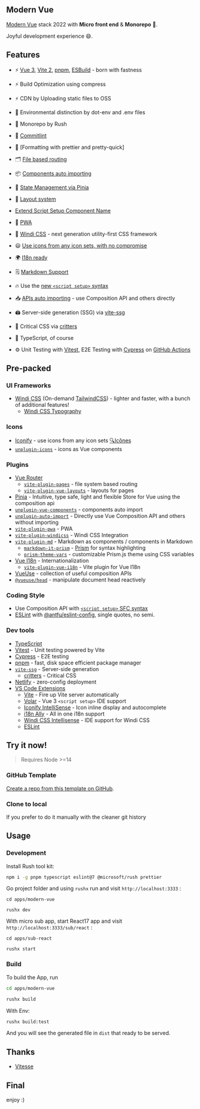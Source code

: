## Modern Vue

[Modern Vue](https://github.com/byoungd/modern-vue-template) stack 2022 with **Micro front
end** & **Monorepo** 🎉.

Joyful development experience 😄.

## Features

- ⚡️ [Vue 3](https://github.com/vuejs/vue-next),
  [Vite 2](https://github.com/vitejs/vite), [pnpm](https://pnpm.js.org/),
  [ESBuild](https://github.com/evanw/esbuild) - born with fastness

- ⚡️ Build Optimization using compress

- ⚡️ CDN by Uploading static files to OSS

- 🦾 Environmental distinction by dot-env and .env files

- 🦾 Monorepo by Rush

- 🎨 [Commitlint](./husky)

- 🎨 [Formatting with prettier and pretty-quick]

- 🗂 [File based routing](./src/pages)

- 📦 [Components auto importing](./src/components)

- 🍍 [State Management via Pinia](https://pinia.esm.dev/)

- 📑 [Layout system](./src/layouts)

- [Extend Script Setup Component Name](https://github.com/vbenjs/vite-plugin-vue-setup-extend)

- 📲 [PWA](https://github.com/antfu/vite-plugin-pwa)

- 🎨 [Windi CSS](https://github.com/windicss/windicss) - next generation utility-first CSS
  framework

- 😃
  [Use icons from any icon sets, with no compromise](https://github.com/antfu/unplugin-icons)

- 🌍 [I18n ready](./locales)

- 🗒 [Markdown Support](https://github.com/antfu/vite-plugin-md)

- 🔥 Use the [new `<script setup>` syntax](https://github.com/vuejs/rfcs/pull/227)

- 📥 [APIs auto importing](https://github.com/antfu/unplugin-auto-import) - use
  Composition API and others directly

- 🖨 Server-side generation (SSG) via [vite-ssg](https://github.com/antfu/vite-ssg)

- 🦔 Critical CSS via [critters](https://github.com/GoogleChromeLabs/critters)

- 🦾 TypeScript, of course

- ⚙️ Unit Testing with [Vitest](https://github.com/vitest-dev/vitest), E2E Testing with
  [Cypress](https://cypress.io/) on [GitHub Actions](https://github.com/features/actions)

## Pre-packed

### UI Frameworks

- [Windi CSS](https://github.com/windicss/windicss) (On-demand
  [TailwindCSS](https://tailwindcss.com/)) - lighter and faster, with a bunch of
  additional features!
  - [Windi CSS Typography](https://windicss.org/plugins/official/typography.html)

### Icons

- [Iconify](https://iconify.design) - use icons from any icon sets
  [🔍Icônes](https://icones.netlify.app/)
- [`unplugin-icons`](https://github.com/antfu/unplugin-icons) - icons as Vue components

### Plugins

- [Vue Router](https://github.com/vuejs/vue-router)
  - [`vite-plugin-pages`](https://github.com/hannoeru/vite-plugin-pages) - file system
    based routing
  - [`vite-plugin-vue-layouts`](https://github.com/JohnCampionJr/vite-plugin-vue-layouts) -
    layouts for pages
- [Pinia](https://pinia.esm.dev) - Intuitive, type safe, light and flexible Store for Vue
  using the composition api
- [`unplugin-vue-components`](https://github.com/antfu/unplugin-vue-components) -
  components auto import
- [`unplugin-auto-import`](https://github.com/antfu/unplugin-auto-import) - Directly use
  Vue Composition API and others without importing
- [`vite-plugin-pwa`](https://github.com/antfu/vite-plugin-pwa) - PWA
- [`vite-plugin-windicss`](https://github.com/antfu/vite-plugin-windicss) - Windi CSS
  Integration
- [`vite-plugin-md`](https://github.com/antfu/vite-plugin-md) - Markdown as components /
  components in Markdown
  - [`markdown-it-prism`](https://github.com/jGleitz/markdown-it-prism) -
    [Prism](https://prismjs.com/) for syntax highlighting
  - [`prism-theme-vars`](https://github.com/antfu/prism-theme-vars) - customizable
    Prism.js theme using CSS variables
- [Vue I18n](https://github.com/intlify/vue-i18n-next) - Internationalization
  - [`vite-plugin-vue-i18n`](https://github.com/intlify/vite-plugin-vue-i18n) - Vite
    plugin for Vue I18n
- [VueUse](https://github.com/antfu/vueuse) - collection of useful composition APIs
- [`@vueuse/head`](https://github.com/vueuse/head) - manipulate document head reactively

### Coding Style

- Use Composition API with
  [`<script setup>` SFC syntax](https://github.com/vuejs/rfcs/pull/227)
- [ESLint](https://eslint.org/) with
  [@antfu/eslint-config](https://github.com/antfu/eslint-config), single quotes, no semi.

### Dev tools

- [TypeScript](https://www.typescriptlang.org/)
- [Vitest](https://github.com/vitest-dev/vitest) - Unit testing powered by Vite
- [Cypress](https://cypress.io/) - E2E testing
- [pnpm](https://pnpm.js.org/) - fast, disk space efficient package manager
- [`vite-ssg`](https://github.com/antfu/vite-ssg) - Server-side generation
  - [critters](https://github.com/GoogleChromeLabs/critters) - Critical CSS
- [Netlify](https://www.netlify.com/) - zero-config deployment
- [VS Code Extensions](./.vscode/extensions.json)
  - [Vite](https://marketplace.visualstudio.com/items?itemName=antfu.vite) - Fire up Vite
    server automatically
  - [Volar](https://marketplace.visualstudio.com/items?itemName=johnsoncodehk.volar) - Vue
    3 `<script setup>` IDE support
  - [Iconify IntelliSense](https://marketplace.visualstudio.com/items?itemName=antfu.iconify) -
    Icon inline display and autocomplete
  - [i18n Ally](https://marketplace.visualstudio.com/items?itemName=lokalise.i18n-ally) -
    All in one i18n support
  - [Windi CSS Intellisense](https://marketplace.visualstudio.com/items?itemName=voorjaar.windicss-intellisense) -
    IDE support for Windi CSS
  - [ESLint](https://marketplace.visualstudio.com/items?itemName=dbaeumer.vscode-eslint)

## Try it now!

> Requires Node >=14

### GitHub Template

[Create a repo from this template on GitHub](https://github.com/byoungd/modern-vue-template/generate).

### Clone to local

If you prefer to do it manually with the cleaner git history

## Usage

### Development

Install Rush tool kit:

```bash
npm i -g pnpm typescript eslint@7 @microsoft/rush prettier
```

Go project folder and using `rushx` run and visit `http://localhost:3333` :

```
cd apps/modern-vue

rushx dev
```

With micro sub app, start React17 app and visit `http://localhost:3333/sub/react` :

```
cd apps/sub-react

rushx start
```

### Build

To build the App, run

```bash
cd apps/modern-vue

rushx build
```

With Env:

```bash
rushx build:test
```

And you will see the generated file in `dist` that ready to be served.

## Thanks

- [Vitesse](https://github.com/antfu/vitesse)

## Final

enjoy :)
